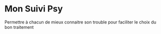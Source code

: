 # Mon Suivi Psy

Permettre à chacun de mieux connaitre son trouble pour faciliter le choix du bon traitement